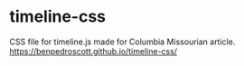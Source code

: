 # timeline-css
CSS file for timeline.js made for Columbia Missourian article. 
https://benpedroscott.github.io/timeline-css/
